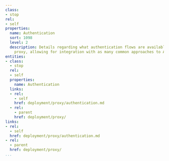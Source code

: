 ```yaml
---
class:
- stop
rel:
- self
properties:
  name: Authentication
  sort: 1098
  level: 2
  description: Details regarding what authentication flows are available within the
    proxy, allowing for integration with as many common approaches to API authentication.
entities:
- class:
  - stop
  rel:
  - self
  properties:
    name: Authentication
  links:
  - rel:
    - self
    href: deployment/proxy/authentication.md
  - rel:
    - parent
    href: deployment/proxy/
links:
- rel:
  - self
  href: deployment/proxy/authentication.md
- rel:
  - parent
  href: deployment/proxy/
...
```

